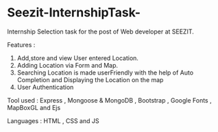 # Seezit-InternshipTask-
Internship Selection task for the post of Web developer at SEEZIT.

Features : 
1. Add,store and view User entered Location.
2. Adding Location via Form and Map.
3. Searching Location is made userFriendly with the help 
   of Auto Completion and Displaying the Location on the map 
4. User Authentication


Tool used : 
Express , Mongoose & MongoDB , Bootstrap , Google Fonts , MapBoxGL and Ejs

Languages : HTML , CSS and JS

